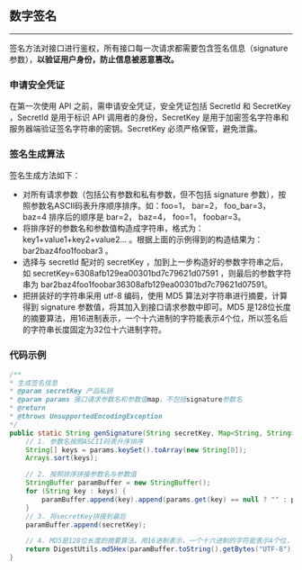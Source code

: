 ## 数字签名

---

签名方法对接口进行鉴权，所有接口每一次请求都需要包含签名信息（signature 参数），**以验证用户身份，防止信息被恶意篡改。**

### 申请安全凭证

在第一次使用 API 之前，需申请安全凭证，安全凭证包括 SecretId 和 SecretKey ，SecretId 是用于标识 API 调用者的身份，SecretKey 是用于加密签名字符串和服务器端验证签名字符串的密钥。SecretKey 必须严格保管，避免泄露。

### 签名生成算法

签名生成方法如下：

* 对所有请求参数（包括公有参数和私有参数，但不包括 signature 参数），按照参数名ASCII码表升序顺序排序。如：foo=1， bar=2， foo_bar=3， baz=4 排序后的顺序是 bar=2， baz=4， foo=1， foobar=3。
* 将排序好的参数名和参数值构造成字符串，格式为：key1+value1+key2+value2… 。根据上面的示例得到的构造结果为：bar2baz4foo1foobar3 。
* 选择与 secretId 配对的 secretKey ，加到上一步构造好的参数字符串之后，如 secretKey=6308afb129ea00301bd7c79621d07591 ，则最后的参数字符串为 bar2baz4foo1foobar36308afb129ea00301bd7c79621d07591。
* 把拼装好的字符串采用 utf-8 编码，使用 MD5 算法对字符串进行摘要，计算得到 signature 参数值，将其加入到接口请求参数中即可。MD5 是128位长度的摘要算法，用16进制表示，一个十六进制的字符能表示4个位，所以签名后的字符串长度固定为32位十六进制字符。


### 代码示例

```java
/**
* 生成签名信息
* @param secretKey 产品私钥
* @param params 接口请求参数名和参数值map，不包括signature参数名
* @return
* @throws UnsupportedEncodingException
*/
public static String genSignature(String secretKey, Map<String, String> params) throws UnsupportedEncodingException {
    // 1. 参数名按照ASCII码表升序排序
    String[] keys = params.keySet().toArray(new String[0]);
    Arrays.sort(keys);

    // 2. 按照排序拼接参数名与参数值
    StringBuffer paramBuffer = new StringBuffer();
    for (String key : keys) {
        paramBuffer.append(key).append(params.get(key) == null ? "" : params.get(key));
    }
    // 3. 将secretKey拼接到最后
    paramBuffer.append(secretKey);

    // 4. MD5是128位长度的摘要算法，用16进制表示，一个十六进制的字符能表示4个位，所以签名后的字符串长度固定为32个十六进制字符。
    return DigestUtils.md5Hex(paramBuffer.toString().getBytes("UTF-8"));
}
```